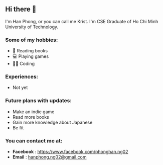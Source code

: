 ## Hi there 👋

I'm Han Phong, or you can call me Krist. I'm CSE Graduate of Ho Chi Minh University of Technology.

### Some of my hobbies:
- 📖 Reading books 
- 💻 Playing games
- 🧑‍💻 Coding

### Experiences:
- Not yet

### Future plans with updates:
- Make an indie game
- Read more books
- Gain more knowledge about Japanese
- Be fit

### You can contact me at:
- **Facebook** : https://www.facebook.com/phonghan.ng02
- **Email** : hanphong.ng02@gmail.com

